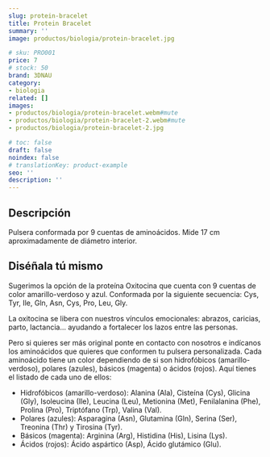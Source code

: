 ```yaml
---
slug: protein-bracelet
title: Protein Bracelet
summary: ''
image: productos/biologia/protein-bracelet.jpg

# sku: PRO001
price: 7
# stock: 50
brand: 3DNAU
category:
- biologia
related: []
images:
- productos/biologia/protein-bracelet.webm#mute
- productos/biologia/protein-bracelet-2.webm#mute
- productos/biologia/protein-bracelet-2.jpg

# toc: false
draft: false
noindex: false
# translationKey: product-example
seo: ''
description: ''
---
```

## Descripción

Pulsera conformada por 9 cuentas de aminoácidos. Mide 17 cm aproximadamente de diámetro interior.

## Diséñala tú mismo

Sugerimos la opción de la proteína Oxitocina que cuenta con 9 cuentas de color amarillo-verdoso y azul. Conformada por la siguiente secuencia: Cys, Tyr, Ile, Gln, Asn, Cys, Pro, Leu, Gly.

La oxitocina se libera con nuestros vínculos emocionales: abrazos, caricias, parto, lactancia... ayudando a fortalecer los lazos entre las personas.

Pero si quieres ser más original ponte en contacto con nosotros e indícanos los aminoácidos que quieres que conformen tu pulsera personalizada. Cada aminoácido tiene un color dependiendo de si son hidrofóbicos (amarillo-verdoso), polares (azules), básicos (magenta) o ácidos (rojos). Aquí tienes el listado de cada uno de ellos: 

- Hidrofóbicos (amarillo-verdoso): Alanina (Ala), Cisteína (Cys), Glicina (Gly), Isoleucina (Ile), Leucina (Leu), Metionina (Met), Fenilalanina (Phe), Prolina (Pro), Triptófano (Trp), Valina (Val).
- Polares (azules): Asparagina (Asn), Glutamina (Gln), Serina (Ser), Treonina (Thr) y Tirosina (Tyr).
- Básicos (magenta): Arginina (Arg), Histidina (His), Lisina (Lys).
- Ácidos (rojos): Ácido aspártico (Asp), Ácido glutámico (Glu).
